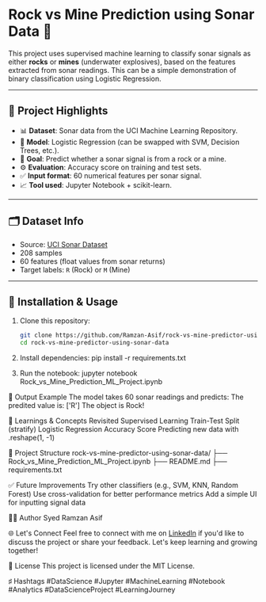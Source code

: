 # Rock vs Mine Prediction using Sonar Data 🎯

This project uses supervised machine learning to classify sonar signals as either **rocks** or **mines** (underwater explosives), based on the features extracted from sonar readings. This can be a simple demonstration of binary classification using Logistic Regression.

---

## 📌 Project Highlights

- 📊 **Dataset**: Sonar data from the UCI Machine Learning Repository.
- 🤖 **Model**: Logistic Regression (can be swapped with SVM, Decision Trees, etc.).
- 🧠 **Goal**: Predict whether a sonar signal is from a rock or a mine.
- ⚙️ **Evaluation**: Accuracy score on training and test sets.
- ✅ **Input format**: 60 numerical features per sonar signal.
- 📈 **Tool used**: Jupyter Notebook + scikit-learn.

---

## 🗂 Dataset Info

- Source: [UCI Sonar Dataset](https://archive.ics.uci.edu/ml/datasets/connectionist+bench+(sonar,+mines+vs.+rocks))
- 208 samples
- 60 features (float values from sonar returns)
- Target labels: `R` (Rock) or `M` (Mine)

---

## 🔧 Installation & Usage

1. Clone this repository:
   ```bash
   git clone https://github.com/Ramzan-Asif/rock-vs-mine-predictor-using-sonar-data.git
   cd rock-vs-mine-predictor-using-sonar-data

2. Install dependencies:
    pip install -r requirements.txt

3. Run the notebook:
    jupyter notebook Rock_vs_Mine_Prediction_ML_Project.ipynb

🚀 Output Example
    The model takes 60 sonar readings and predicts:
    The predited value is:  ['R']
    The object is Rock!

🧠 Learnings & Concepts Revisited
  Supervised Learning
  Train-Test Split (stratify)
  Logistic Regression
  Accuracy Score
  Predicting new data with .reshape(1, -1)

📁 Project Structure
  rock-vs-mine-predictor-using-sonar-data/
  ├── Rock_vs_Mine_Prediction_ML_Project.ipynb
  ├── README.md
  ├── requirements.txt

✅ Future Improvements
  Try other classifiers (e.g., SVM, KNN, Random Forest)
  Use cross-validation for better performance metrics
  Add a simple UI for inputting signal data

🧑‍💻 Author
   Syed Ramzan Asif

🌐 Let's Connect
   Feel free to connect with me on [LinkedIn](linkedin.com/in/Ramzan-Asif/) if you'd like to discuss the project or share your feedback. Let's keep learning and growing together!

📜 License
  This project is licensed under the MIT License.

♯ Hashtags
#DataScience #Jupyter #MachineLearning #Notebook #Analytics #DataScienceProject #LearningJourney
